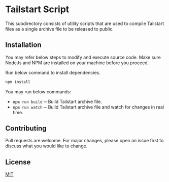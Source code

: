 # Tailstart Script

This subdirectory consists of utility scripts that are used to compile Tailstart files as a single archive file to be released to public.

## Installation

You may refer below steps to modify and execute source code. Make sure NodeJs and NPM are installed on your machine before you proceed.

Run below command to install dependencies.
```bash
npm install
```

You may run below commands:
* `npm run build` ─ Build Tailstart archive file.
* `npm run watch` ─ Build Tailstart archive file and watch for changes in real time.

## Contributing

Pull requests are welcome. For major changes, please open an issue first to discuss what you would like to change.

## License
[MIT](https://github.com/mkfizi/tailstart/blob/main/LICENSE)